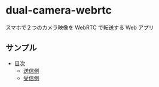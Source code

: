 # dual-camera-webrtc

スマホで２つのカメラ映像を WebRTC で転送する Web アプリ

## サンプル

- [目次](https://yy-phys.github.io/dual-camera-webrtc/)
  - [送信側](https://yy-phys.github.io/dual-camera-webrtc/src/content/sender.html)
  - [受信側](https://yy-phys.github.io/dual-camera-webrtc/src/content/reciever.html)
